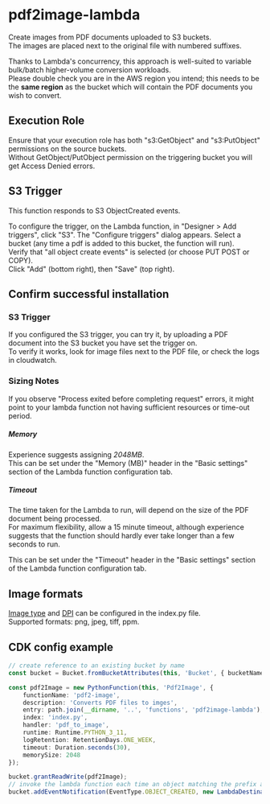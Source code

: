 # pdf2image-lambda
Create images from PDF documents uploaded to S3 buckets.  
The images are placed next to the original file with numbered suffixes.  

Thanks to Lambda's concurrency, this approach is well-suited to variable bulk/batch higher-volume conversion workloads.  
Please double check you are in the AWS region you intend; this needs to be the **same region** as the bucket which will contain the PDF documents you wish to convert.  

## Execution Role
Ensure that your execution role has both "s3:GetObject" and "s3:PutObject" permissions on the source buckets.  
Without GetObject/PutObject permission on the triggering bucket you will get Access Denied errors.

## S3 Trigger
This function responds to S3 ObjectCreated events.  

To configure the trigger, on the Lambda function, in "Designer > Add triggers", click "S3". The "Configure triggers" dialog appears.
Select a bucket (any time a pdf is added to this bucket, the function will run).  
Verify that "all object create events" is selected (or choose PUT POST or COPY).  
Click "Add" (bottom right), then "Save" (top right).

## Confirm successful installation
### S3 Trigger
If you configured the S3 trigger, you can try it, by uploading a PDF document into the S3 bucket you have set the trigger on.  
To verify it works, look for image files next to the PDF file, or check the logs in cloudwatch.

### Sizing Notes
If you observe "Process exited before completing request" errors, it might point to your lambda function not having sufficient resources or time-out period.

##### Memory
Experience suggests assigning *2048MB*.  
This can be set under the "Memory (MB)" header in the "Basic settings" section of the Lambda function configuration tab.

##### Timeout
The time taken for the Lambda to run, will depend on the size of the PDF document being processed.  
For maximum flexibility, allow a 15 minute timeout, although experience suggests that the function should hardly ever take longer than a few seconds to run.  

This can be set under the "Timeout" header in the "Basic settings" section of the Lambda function configuration tab.

## Image formats
[Image type](./index.py#L10) and [DPI](./index.py#L9) can be configured in the index.py file.  
Supported formats: png, jpeg, tiff, ppm.

## CDK config example
```ts
// create reference to an existing bucket by name
const bucket = Bucket.fromBucketAttributes(this, 'Bucket', { bucketName: props.s3BucketName });

const pdf2Image = new PythonFunction(this, 'Pdf2Image', {
    functionName: 'pdf2-image',
    description: 'Converts PDF files to imges',
    entry: path.join(__dirname, '..', 'functions', 'pdf2image-lambda'),
    index: 'index.py',
    handler: 'pdf_to_image',
    runtime: Runtime.PYTHON_3_11,
    logRetention: RetentionDays.ONE_WEEK,
    timeout: Duration.seconds(30),
    memorySize: 2048
});

bucket.grantReadWrite(pdf2Image);
// invoke the lambda function each time an object matching the prefix and suffix is created in the referenced bucket
bucket.addEventNotification(EventType.OBJECT_CREATED, new LambdaDestination(pdf2Image), { prefix: 'emails/parsed/', suffix: 'pdf' });
```
